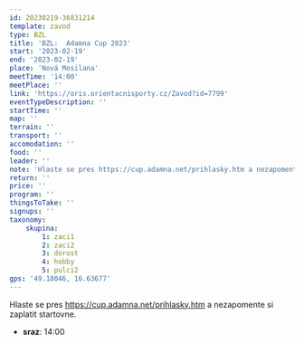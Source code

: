 ```yaml
---
id: 20230219-36831214
template: zavod
type: BZL
title: 'BZL:  Adamna Cup 2023'
start: '2023-02-19'
end: '2023-02-19'
place: 'Nová Mosilana'
meetTime: '14:00'
meetPlace: ''
link: 'https://oris.orientacnisporty.cz/Zavod?id=7799'
eventTypeDescription: ''
startTime: ''
map: ''
terrain: ''
transport: ''
accomodation: ''
food: ''
leader: ''
note: 'Hlaste se pres https://cup.adamna.net/prihlasky.htm a nezapomente si zaplatit startovne.'
return: ''
price: ''
program: ''
thingsToTake: ''
signups: ''
taxonomy:
    skupina:
        1: zaci1
        2: zaci2
        3: dorost
        4: hobby
        5: pulci2
gps: '49.18046, 16.63677'
---
```


Hlaste se pres https://cup.adamna.net/prihlasky.htm a nezapomente si zaplatit startovne.
* **sraz**: 14:00
